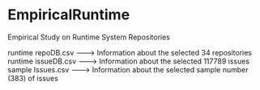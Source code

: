# EmpiricalRuntime
Empirical Study on Runtime System Repositories

runtime repoDB.csv ---> Information about the selected 34 repositories  
runtime issueDB.csv ---> Information about the selected 117789 issues 
sample Issues.csv ---> Information about the selected sample number (383) of issues 

